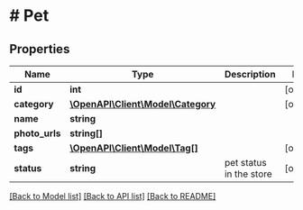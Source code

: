 # # Pet

## Properties

Name | Type | Description | Notes
------------ | ------------- | ------------- | -------------
**id** | **int** |  | [optional] 
**category** | [**\OpenAPI\Client\Model\Category**](Category.md) |  | [optional] 
**name** | **string** |  | 
**photo_urls** | **string[]** |  | 
**tags** | [**\OpenAPI\Client\Model\Tag[]**](Tag.md) |  | [optional] 
**status** | **string** | pet status in the store | [optional] 

[[Back to Model list]](../../README.md#documentation-for-models) [[Back to API list]](../../README.md#documentation-for-api-endpoints) [[Back to README]](../../README.md)


